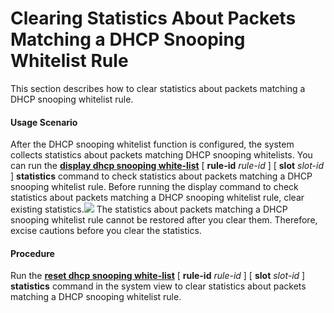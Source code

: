 Clearing Statistics About Packets Matching a DHCP Snooping Whitelist Rule
=========================================================================

This section describes how to clear statistics about packets
matching a DHCP snooping whitelist rule.

#### Usage Scenario

After the DHCP snooping whitelist
function is configured, the system collects statistics about packets
matching DHCP snooping whitelists. You can run the [**display dhcp snooping white-list**](cmdqueryname=display+dhcp+snooping+white-list) [ **rule-id** *rule-id* ] [ **slot** *slot-id* ] **statistics** command to check statistics about packets matching a DHCP snooping
whitelist rule. Before running the display command to check statistics
about packets matching a DHCP snooping whitelist rule, clear existing
statistics.![](../../../../public_sys-resources/notice_3.0-en-us.png) The statistics about packets matching
a DHCP snooping whitelist rule cannot be restored after you clear
them. Therefore, excise cautions before you clear the statistics.


#### Procedure

Run the [**reset
dhcp snooping white-list**](cmdqueryname=reset+dhcp+snooping+white-list) [ **rule-id** *rule-id* ] [ **slot** *slot-id* ] **statistics** command
in the system view to clear statistics about packets matching a DHCP
snooping whitelist rule.